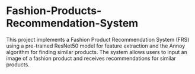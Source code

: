 # Fashion-Products-Recommendation-System
This project implements a Fashion Product Recommendation System (FRS) using a pre-trained ResNet50 model for feature extraction and the Annoy algorithm for finding similar products. The system allows users to input an image of a fashion product and receives recommendations for similar products.
